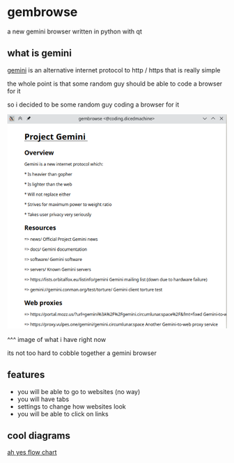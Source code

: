 # gembrowse

a new gemini browser written in python with qt

## what is gemini

[gemini](https://gemini.circumlunar.space/) is an alternative internet protocol to http / https that is really simple

the whole point is that some random guy should be able to code a browser for it

so i decided to be some random guy coding a browser for it

![image of the browser](https://github.com/aerits/gembrowse/blob/master/images/gembrowse.png?raw=true)

^^^ image of what i have right now

its not too hard to cobble together a gemini browser

## features

* you will be able to go to websites (no way)
* you will have tabs
* settings to change how websites look
* you will be able to click on links

## cool diagrams

[ah yes flow chart](https://github.com/aerits/gembrowse/blob/master/images/gaming.pdf)
